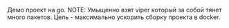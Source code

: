 Демо проект на go.
NOTE: Умыщенно взят viper который за собой тянет много пакетов.
Цель - максимально ускорить сборку проекта в docker.
